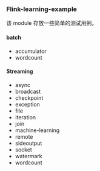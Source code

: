 ### Flink-learning-example

该 module 存放一些简单的测试用例。

#### batch

+ accumulator
+ wordcount


#### Streaming

+ async
+ broadcast
+ checkpoint
+ exception
+ file
+ iteration
+ join
+ machine-learning
+ remote
+ sideoutput
+ socket
+ watermark
+ wordcount
